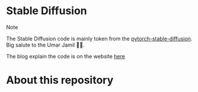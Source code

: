 # Stable Diffusion

> [!note]
> The Stable Diffusion code is mainly token from the [pytorch-stable-diffusion](https://github.com/hkproj/pytorch-stable-diffusion/tree/main). Big salute to the Umar Jamil 🫡🫡.

The blog explain the code is on the website [here](https://yuyang-resources.super.site/stable-diffusion)

# About this repository
